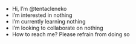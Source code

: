 - Hi, I’m @tentacleneko
- I’m interested in nothing
- I’m currently learning nothing
- I’m looking to collaborate on nothing
- How to reach me? Please refrain from doing so

<!---
tentacleneko/tentacleneko is a ✨ special ✨ repository because its `README.md` (this file) appears on your GitHub profile.
You can click the Preview link to take a look at your changes.
--->
